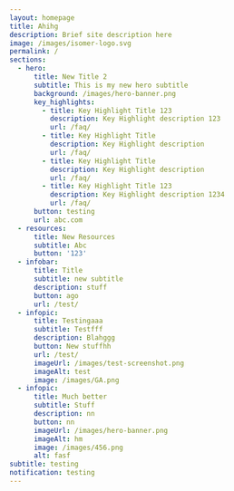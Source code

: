 ```yaml
---
layout: homepage
title: Ahihg
description: Brief site description here
image: /images/isomer-logo.svg
permalink: /
sections:
  - hero:
      title: New Title 2
      subtitle: This is my new hero subtitle
      background: /images/hero-banner.png
      key_highlights:
        - title: Key Highlight Title 123
          description: Key Highlight description 123
          url: /faq/
        - title: Key Highlight Title
          description: Key Highlight description
          url: /faq/
        - title: Key Highlight Title
          description: Key Highlight description
          url: /faq/
        - title: Key Highlight Title 123
          description: Key Highlight description 1234
          url: /faq/
      button: testing
      url: abc.com
  - resources:
      title: New Resources
      subtitle: Abc
      button: '123'
  - infobar:
      title: Title
      subtitle: new subtitle
      description: stuff
      button: ago
      url: /test/
  - infopic:
      title: Testingaaa
      subtitle: Testfff
      description: Blahggg
      button: New stuffhh
      url: /test/
      imageUrl: /images/test-screenshot.png
      imageAlt: test
      image: /images/GA.png
  - infopic:
      title: Much better
      subtitle: Stuff
      description: nn
      button: nn
      imageUrl: /images/hero-banner.png
      imageAlt: hm
      image: /images/456.png
      alt: fasf
subtitle: testing
notification: testing
---
```

